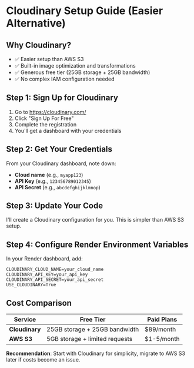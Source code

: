 # Cloudinary Setup Guide (Easier Alternative)

## Why Cloudinary?
- ✅ Easier setup than AWS S3
- ✅ Built-in image optimization and transformations
- ✅ Generous free tier (25GB storage + 25GB bandwidth)
- ✅ No complex IAM configuration needed

## Step 1: Sign Up for Cloudinary

1. Go to https://cloudinary.com/
2. Click "Sign Up For Free"
3. Complete the registration
4. You'll get a dashboard with your credentials

## Step 2: Get Your Credentials

From your Cloudinary dashboard, note down:
- **Cloud name** (e.g., `myapp123`)
- **API Key** (e.g., `123456789012345`)
- **API Secret** (e.g., `abcdefghijklmnop`)

## Step 3: Update Your Code

I'll create a Cloudinary configuration for you. This is simpler than AWS S3 setup.

## Step 4: Configure Render Environment Variables

In your Render dashboard, add:
```
CLOUDINARY_CLOUD_NAME=your_cloud_name
CLOUDINARY_API_KEY=your_api_key
CLOUDINARY_API_SECRET=your_api_secret
USE_CLOUDINARY=True
```

## Cost Comparison

| Service | Free Tier | Paid Plans |
|---------|-----------|------------|
| **Cloudinary** | 25GB storage + 25GB bandwidth | $89/month |
| **AWS S3** | 5GB storage + limited requests | $1-5/month |

**Recommendation**: Start with Cloudinary for simplicity, migrate to AWS S3 later if costs become an issue.
